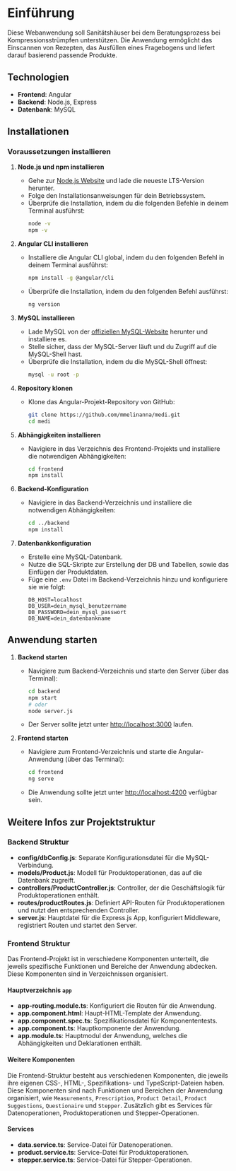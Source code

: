 # Einführung

Diese Webanwendung soll Sanitätshäuser bei dem Beratungsprozess bei Kompressionsstrümpfen unterstützen. Die Anwendung ermöglicht das Einscannen von Rezepten, das Ausfüllen eines Fragebogens und liefert darauf basierend passende Produkte.

## Technologien
- **Frontend**: Angular
- **Backend**: Node.js, Express
- **Datenbank**: MySQL

## Installationen

### Voraussetzungen installieren

1. **Node.js und npm installieren**
   - Gehe zur [Node.js Website](https://nodejs.org) und lade die neueste LTS-Version herunter.
   - Folge den Installationsanweisungen für dein Betriebssystem.
   - Überprüfe die Installation, indem du die folgenden Befehle in deinem Terminal ausführst:
     ```sh
     node -v
     npm -v
     ```

2. **Angular CLI installieren**
   - Installiere die Angular CLI global, indem du den folgenden Befehl in deinem Terminal ausführst:
     ```sh
     npm install -g @angular/cli
     ```
   - Überprüfe die Installation, indem du den folgenden Befehl ausführst:
     ```sh
     ng version
     ```

3. **MySQL installieren**
   - Lade MySQL von der [offiziellen MySQL-Website](https://www.mysql.com) herunter und installiere es.
   - Stelle sicher, dass der MySQL-Server läuft und du Zugriff auf die MySQL-Shell hast.
   - Überprüfe die Installation, indem du die MySQL-Shell öffnest:
     ```sh
     mysql -u root -p
     ```

4. **Repository klonen**
   - Klone das Angular-Projekt-Repository von GitHub:
     ```sh
     git clone https://github.com/mmelinanna/medi.git
     cd medi
     ```

5. **Abhängigkeiten installieren**
   - Navigiere in das Verzeichnis des Frontend-Projekts und installiere die notwendigen Abhängigkeiten:
     ```sh
     cd frontend
     npm install
     ```

6. **Backend-Konfiguration**
   - Navigiere in das Backend-Verzeichnis und installiere die notwendigen Abhängigkeiten:
     ```sh
     cd ../backend
     npm install
     ```

7. **Datenbankkonfiguration**
   - Erstelle eine MySQL-Datenbank.
   - Nutze die SQL-Skripte zur Erstellung der DB und Tabellen, sowie das Einfügen der Produktdaten.
   - Füge eine `.env` Datei im Backend-Verzeichnis hinzu und konfiguriere sie wie folgt:
     ```env
     DB_HOST=localhost
     DB_USER=dein_mysql_benutzername
     DB_PASSWORD=dein_mysql_passwort
     DB_NAME=dein_datenbankname
     ```

## Anwendung starten

1. **Backend starten**
   - Navigiere zum Backend-Verzeichnis und starte den Server (über das Terminal):
     ```sh
     cd backend
     npm start
     # oder
     node server.js
     ```
   - Der Server sollte jetzt unter [http://localhost:3000](http://localhost:3000) laufen.

2. **Frontend starten**
   - Navigiere zum Frontend-Verzeichnis und starte die Angular-Anwendung (über das Terminal):
     ```sh
     cd frontend
     ng serve
     ```
   - Die Anwendung sollte jetzt unter [http://localhost:4200](http://localhost:4200) verfügbar sein.

## Weitere Infos zur Projektstruktur

### Backend Struktur

- **config/dbConfig.js**: Separate Konfigurationsdatei für die MySQL-Verbindung.
- **models/Product.js**: Modell für Produktoperationen, das auf die Datenbank zugreift.
- **controllers/ProductController.js**: Controller, der die Geschäftslogik für Produktoperationen enthält.
- **routes/productRoutes.js**: Definiert API-Routen für Produktoperationen und nutzt den entsprechenden Controller.
- **server.js**: Hauptdatei für die Express.js App, konfiguriert Middleware, registriert Routen und startet den Server.

### Frontend Struktur

Das Frontend-Projekt ist in verschiedene Komponenten unterteilt, die jeweils spezifische Funktionen und Bereiche der Anwendung abdecken. Diese Komponenten sind in Verzeichnissen organisiert.

#### Hauptverzeichnis `app`

- **app-routing.module.ts**: Konfiguriert die Routen für die Anwendung.
- **app.component.html**: Haupt-HTML-Template der Anwendung.
- **app.component.spec.ts**: Spezifikationsdatei für Komponententests.
- **app.component.ts**: Hauptkomponente der Anwendung.
- **app.module.ts**: Hauptmodul der Anwendung, welches die Abhängigkeiten und Deklarationen enthält.

#### Weitere Komponenten

Die Frontend-Struktur besteht aus verschiedenen Komponenten, die jeweils ihre eigenen CSS-, HTML-, Spezifikations- und TypeScript-Dateien haben. Diese Komponenten sind nach Funktionen und Bereichen der Anwendung organisiert, wie `Measurements`, `Prescription`, `Product Detail`, `Product Suggestions`, `Questionaire` und `Stepper`. Zusätzlich gibt es Services für Datenoperationen, Produktoperationen und Stepper-Operationen.

#### Services

- **data.service.ts**: Service-Datei für Datenoperationen.
- **product.service.ts**: Service-Datei für Produktoperationen.
- **stepper.service.ts**: Service-Datei für Stepper-Operationen.
